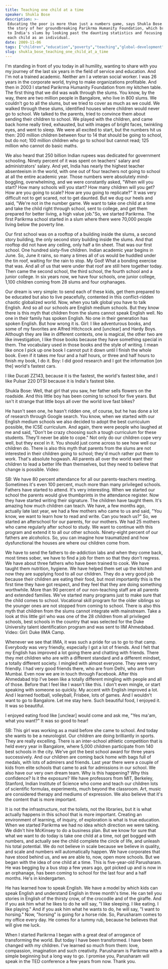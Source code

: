 ```yaml
---
title: Teaching one child at a time
speaker: Shukla Bose
description: >-
 Educating the poor is more than just a numbers game, says Shukla Bose. She tells
 the story of her groundbreaking Parikrma Humanity Foundation, which brings hope
 to India's slums by looking past the daunting statistics and focusing on treating
 each child as an individual.
date: 2009-11-06
tags: ["children","education","poverty","teaching","global-development","india"]
slug: shukla_bose_teaching_one_child_at_a_time
---
```


I'm standing in front of you today in all humility, wanting to share with you my journey
of the last six years in the field of service and education. And I'm not a trained
academic. Neither am I a veteran social worker. I was 26 years in the corporate world,
trying to make organizations profitable. And then in 2003 I started Parikrma Humanity
Foundation from my kitchen table. The first thing that we did was walk through the slums.
You know, by the way, there are two million people in Bangalore, who live in 800 slums. We
couldn't go to all the slums, but we tried to cover as much as we could. We walked through
these slums, identified houses where children would never go to school. We talked to the
parents, tried to convince them about sending their children to school. We played with the
children, and came back home really tired, exhausted, but with images of bright faces,
twinkling eyes, and went to sleep. We were all excited to start, but the numbers hit us
then: 200 million children between four to 14 that should be going to school, but do not;
100 million children who go to school but cannot read; 125 million who cannot do basic
maths.

We also heard that 250 billion Indian rupees was dedicated for government schooling.
Ninety percent of it was spent on teachers' salary and administrators' salary. And yet,
India has nearly the highest teacher absenteeism in the world, with one out of four
teachers not going to school at all the entire academic year. Those numbers were absolutely
mind-boggling, overwhelming, and we were constantly asked, "When will you start? How many
schools will you start? How many children will you get? How are you going to scale? How
are you going to replicate?" It was very difficult not to get scared, not to get daunted.
But we dug our heels and said, "We're not in the number game. We want to take one child at
a time and take the child right through school, sent to college, and get them prepared for
better living, a high value job."So, we started Parikrma. The first Parikrma school
started in a slum where there were 70,000 people living below the poverty
line.

Our first school was on a rooftop of a building inside the slums, a second story building,
the only second story building inside the slums. And that rooftop did not have any
ceiling, only half a tin sheet. That was our first school. One hundred sixty-five
children. Indian academic year begins in June. So, June it rains, so many a times all of
us would be huddled under the tin roof, waiting for the rain to stop. My God! What a
bonding exercise that was. And all of us that were under that roof are still here together
today. Then came the second school, the third school, the fourth school and a junior
college. In six years now, we have four schools, one junior college, 1,100 children coming
from 28 slums and four orphanages. 

Our dream is very simple: to send each of these kids, get them prepared to be educated but
also to live peacefully, contented in this conflict-ridden chaotic globalized world. Now,
when you talk global you have to talk English. And so all our schools are English medium
schools. But they know there is this myth that children from the slums cannot speak
English well. No one in their family has spoken English. No one in their generation has
spoken English. But how wrong it is. Girl: I like adventurous books, and some of my
favorites are Alfred Hitchcock and [unclear] and Hardy Boys. Although they are like in
different contexts, one is magical, the other two are like investigation, I like those
books because they have something special in them. The vocabulary used in those books and
the style of writing. I mean like once I pick up one book I cannot put it down until I
finish the whole book. Even if it takes me four and a half hours, or three and half hours
to finish my book, I do it. Boy: I did good research and I got the information [on the]
world's fastest cars.

I like Ducati ZZ143, because it is the fastest, the world's fastest bike, and I like
Pulsar 220 DTSI because it is India's fastest bike. 

Shukla Bose: Well, that girl that you saw, her father sells flowers on the roadside. And
this little boy has been coming to school for five years. But isn't it strange that little
boys all over the world love fast bikes? 

He hasn't seen one, he hasn't ridden one, of course, but he has done a lot of research
through Google search. You know, when we started with our English medium schools we also
decided to adopt the best curriculum possible, the ICSE curriculum. And again, there were
people who laughed at me and said, "Don't be crazy choosing such a tough curriculum for
these students. They'll never be able to cope." Not only do our children cope very well,
but they excel in it. You should just come across to see how well our children do. There is
also this myth that parents from the slums are not interested in their children going to
school; they'd much rather put them to work. That's absolute hogwash. All parents all over
the world want their children to lead a better life than themselves, but they need to
believe that change is possible. Video: 

SB: We have 80 percent attendance for all our parents-teachers meeting. Sometimes it's
even 100 percent, much more than many privileged schools. Fathers have started to attend.
It's very interesting. When we started our school the parents would give thumbprints in
the attendance register. Now they have started writing their signature. The children have
taught them. It's amazing how much children can teach. We have, a few months ago, actually
late last year, we had a few mothers who came to us and said, "You know, we want to learn
how to read and write. Can you teach us?" So, we started an afterschool for our parents,
for our mothers. We had 25 mothers who came regularly after school to study. We want to
continue with this program and extend it to all our other schools. Ninety-eight percent of
our fathers are alcoholics. So, you can imagine how traumatized and how dysfunctional the
houses are where our children come from.

We have to send the fathers to de-addiction labs and when they come back, most times
sober, we have to find a job for them so that they don't regress. We have about three
fathers who have been trained to cook. We have taught them nutrition, hygiene. We have
helped them set up the kitchen and now they are supplying food to all our children. They
do a very good job because their children are eating their food, but most importantly this
is the first time they have got respect, and they feel that they are doing something
worthwhile. More than 90 percent of our non-teaching staff are all parents and extended
families. We've started many programs just to make sure that the child comes to school.
Vocational skill program for the older siblings so the younger ones are not stopped from
coming to school. There is also this myth that children from the slums cannot integrate
with mainstream. Take a look at this little girl who was one of the 28 children from all
privileged schools, best schools in the country that was selected for the Duke University
talent identification program and was sent to IIM Ahmedabad. Video: Girl: Duke IIMA
Camp.

Whenever we see that IIMA, it was such a pride for us to go to that camp. Everybody was
very friendly, especially I got a lot of friends. And I felt that my English has improved
a lot going there and chatting with friends. There they met children who are with a
different standard and a different mindset, a totally different society. I mingled with
almost everyone. They were very friendly. I had very good friends there, who are from
Delhi, who are from Mumbai. Even now we are in touch through Facebook. After this Ahmedabad
trip I've been like a totally different mingling with people and all of those. Before that
I feel like I wasn't like this. I don't even mingle, or start speaking with someone so
quickly. My accent with English improved a lot. And I learned football, volleyball,
Frisbee, lots of games. And I wouldn't want to go to Bangalore. Let me stay here. Such
beautiful food, I enjoyed it. It was so beautiful.

I enjoyed eating food like [unclear] would come and ask me, "Yes ma'am, what you want?" It
was so good to hear!

SB: This girl was working as a maid before she came to school. And today she wants to be a
neurologist. Our children are doing brilliantly in sports. They are really excelling. There
is an inter-school athletic competition that is held every year in Bangalore, where 5,000
children participate from 140 best schools in the city. We've got the best school award
for three years successively. And our children are coming back home with bags full of
medals, with lots of admirers and friends. Last year there were a couple of kids from
elite schools that came to ask for admissions in our school. We also have our very own
dream team. Why is this happening? Why this confidence? Is it the exposure? We have
professors from MIT, Berkeley, Stanford, Indian Institute of Science who come and teach
our children lots of scientific formulas, experiments, much beyond the classroom. Art,
music are considered therapy and mediums of expression. We also believe that it's the
content that is more important.

It is not the infrastructure, not the toilets, not the libraries, but it is what actually
happens in this school that is more important. Creating an environment of learning, of
inquiry, of exploration is what is true education. When we started Parikrma we had no idea
which direction we were taking. We didn't hire McKinsey to do a business plan. But we know
for sure that what we want to do today is take one child at a time, not get bogged with
numbers, and actually see the child complete the circle of life, and unleash his total
potential. We do not believe in scale because we believe in quality, and scale and numbers
will automatically happen. We have corporates that have stood behind us, and we are able
to, now, open more schools. But we began with the idea of one child at a time. This is
five-year-old Parusharam. He was begging by a bus stop a few years ago, got picked up and
is now in an orphanage, has been coming to school for the last four and a half months.
He's in kindergarten.

He has learned how to speak English. We have a model by which kids can speak English and
understand English in three month's time. He can tell you stories in English of the
thirsty crow, of the crocodile and of the giraffe. And if you ask him what he likes to do
he will say, "I like sleeping. I like eating. I like playing." And if you ask him what he
wants to do, he will say, "I want to horsing." Now, "horsing" is going for a horse ride.
So, Parusharam comes to my office every day. He comes for a tummy rub, because he believes
that will give me luck. 

When I started Parikrma I began with a great deal of arrogance of transforming the world.
But today I have been transformed. I have been changed with my children. I've learned so
much from them: love, compassion, imagination and such creativity. Parusharam is Parikrma
with a simple beginning but a long way to go. I promise you, Parusharam will speak in the
TED conference a few years from now. Thank you. 

<!--
ad_duration=3.33
event="TEDIndia 2009"
external_start_time=0
intro_duration=11.82
is_subtitle_required="False"
is_talk_featured="True"
language="en"
language_swap="False"
native_language="en"
number_of_related_talks=6
number_of_speakers=1
number_of_subtitled_videos=31
number_of_tags=6
number_of_talk_download_languages=32
number_of_talk_more_resources=0
number_of_talk_recommendations=0
number_of_talks_take_actions=0
post_ad_duration=0.83
published_timestamp="2010-03-30 09:25:00"
recording_date="2009-11-06"
speaker_description="Education activist"
speaker_is_published=1
speaker_name="Shukla Bose"
speaker_what_others_say="Education of children is at the core of our aim to transform poor communities into self-sustaining, contributing communities."
talk_name="Teaching one child at a time"
talks_tags=["children","education","poverty","teaching","global-development","india"]
url_audio="https://download.ted.com/talks/ShuklaBose_2009I.mp3?apikey=acme-roadrunner"
url_photo_speaker="https://pe.tedcdn.com/images/ted/160087_254x191.jpg"
url_photo_talk="https://pe.tedcdn.com/images/ted/160089_800x600.jpg"
url_webpage="https://www.ted.com/talks/shukla_bose_teaching_one_child_at_a_time"
video_type_name="TED Stage Talk"
-->
